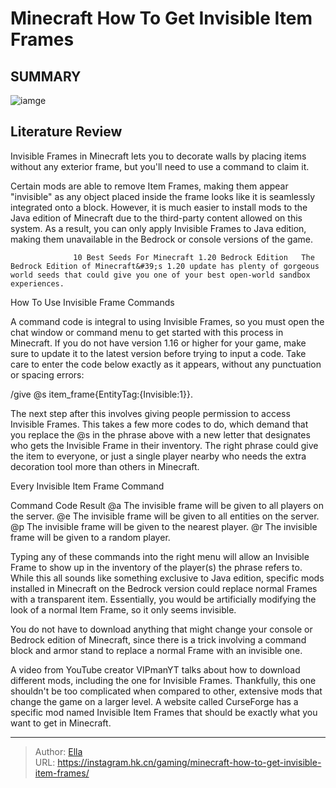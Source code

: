 # Minecraft How To Get Invisible Item Frames


## SUMMARY 

![iamge](https://static1.srcdn.com/wordpress/wp-content/uploads/2022/01/Minecraft-How-To-Get-Invisible-Item-Frames.webp-.jpg)

## Literature Review

Invisible Frames in Minecraft lets you to decorate walls by placing items without any exterior frame, but you&#39;ll need to use a command to claim it.





Certain mods are able to remove Item Frames, making them appear &#34;invisible&#34; as any object placed inside the frame looks like it is seamlessly integrated onto a block. However, it is much easier to install mods to the Java edition of Minecraft due to the third-party content allowed on this system. As a result, you can only apply Invisible Frames to Java edition, making them unavailable in the Bedrock or console versions of the game.




                  10 Best Seeds For Minecraft 1.20 Bedrock Edition   The Bedrock Edition of Minecraft&#39;s 1.20 update has plenty of gorgeous world seeds that could give you one of your best open-world sandbox experiences.   


 How To Use Invisible Frame Commands 
          

A command code is integral to using Invisible Frames, so you must open the chat window or command menu to get started with this process in Minecraft. If you do not have version 1.16 or higher for your game, make sure to update it to the latest version before trying to input a code. Take care to enter the code below exactly as it appears, without any punctuation or spacing errors:

 /give @s item_frame{EntityTag:{Invisible:1}}.   



The next step after this involves giving people permission to access Invisible Frames. This takes a few more codes to do, which demand that you replace the @s in the phrase above with a new letter that designates who gets the Invisible Frame in their inventory. The right phrase could give the item to everyone, or just a single player nearby who needs the extra decoration tool more than others in Minecraft.






 Every Invisible Item Frame Command 
          

 Command Code  Result   @a  The invisible frame will be given to all players on the server.   @e  The invisible frame will be given to all entities on the server.   @p  The invisible frame will be given to the nearest player.   @r  The invisible frame will be given to a random player.   



Typing any of these commands into the right menu will allow an Invisible Frame to show up in the inventory of the player(s) the phrase refers to. While this all sounds like something exclusive to Java edition, specific mods installed in Minecraft on the Bedrock version could replace normal Frames with a transparent item. Essentially, you would be artificially modifying the look of a normal Item Frame, so it only seems invisible.






You do not have to download anything that might change your console or Bedrock edition of Minecraft, since there is a trick involving a command block and armor stand to replace a normal Frame with an invisible one.




A video from YouTube creator VIPmanYT talks about how to download different mods, including the one for Invisible Frames. Thankfully, this one shouldn&#39;t be too complicated when compared to other, extensive mods that change the game on a larger level. A website called CurseForge has a specific mod named Invisible Item Frames that should be exactly what you want to get in Minecraft.


 



---

> Author: [Ella](https://instagram.hk.cn/)  
> URL: https://instagram.hk.cn/gaming/minecraft-how-to-get-invisible-item-frames/  

